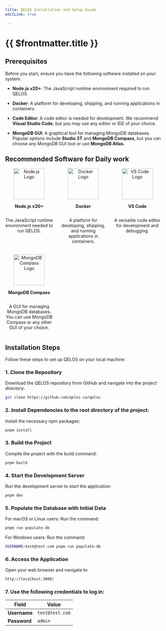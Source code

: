 ```yaml
---
title: QELOS Installation and Setup Guide
editLink: true

---
```


# {{ $frontmatter.title }}

## Prerequisites

Before you start, ensure you have the following software installed on your system:

- **Node.js v20+**: The JavaScript runtime environment required to run QELOS.

- **Docker**: A platform for developing, shipping, and running applications in containers.

- **Code Editor**: A code editor is needed for development. We recommend **Visual Studio Code**, but you may use any editor or IDE of your choice.

- **MongoDB GUI**: A graphical tool for managing MongoDB databases. Popular options include **Studio 3T** and **MongoDB Compass**, but you can choose any MongoDB GUI tool or use **MongoDB Atlas**.

## Recommended Software for Daily work

<div style="display: grid; grid-template-columns: repeat(auto-fit, minmax(150px, 1fr)); gap: 20px;">

  <div style="text-align: center; display: flex; flex-direction: column; align-items: center;">
   <a href="https://nodejs.org/" target="_blank">
      <img src="/nodeJS-logo.png" alt="Node.js Logo" style="width: 100px; height: auto;">
    </a>
    <p><strong>Node.js v20+</strong></p>
    <p>The JavaScript runtime environment needed to run QELOS.</p>
	
  </div>

<div style="text-align: center; display: flex; flex-direction: column; align-items: center;">
    <a href="https://www.docker.com/get-started" target="_blank">
      <img src="/docker-logo.png" alt="Docker Logo" style="width: 100px; height: auto;">
    </a>
    <p><strong>Docker</strong></p>
    <p>A platform for developing, shipping, and running applications in containers.</p>
  </div>

  <div style="text-align: center; display: flex; flex-direction: column; align-items: center;">
   <a href="https://code.visualstudio.com/" target="_blank">
      <img src="/vs-code-logo.png" alt="VS Code Logo" style="width: 100px; height: auto;">
    </a>
    <p><strong>VS Code</strong></p>
    <p>A versatile code editor for development and debugging.</p>
  </div>

 <div style="text-align: center; display: flex; flex-direction: column; align-items: center;">
 <a href="https://www.mongodb.com/products/compass" target="_blank">
      <img src="/mongodb-compass-logo.png" alt="MongoDB Compass Logo" style="width: 100px; height: auto;">
    </a>
    <p><strong>MongoDB Compass</strong></p>
       <p>A GUI for managing MongoDB databases. You can use MongoDB Compass or any other GUI of your choice.</p>
  </div>

</div>

## Installation Steps

Follow these steps to set up QELOS on your local machine:

### 1. Clone the Repository

Download the QELOS repository from GitHub and navigate into the project directory:

```bash
git clone https://github.com/qelos-io/qelos
```

### 2. Install Dependencies to the root directory of the project:

Install the necessary npm packages:

```bash
pnpm install
```

### 3. Build the Project

Compile the project with the build command:

```bash
pnpm build
```

### 4. Start the Development Server

Run the development server to start the application:

```bash
pnpm dev
```

### 5. Populate the Database with Initial Data

For macOS or Linux users: Run the command:

```bash
pnpm run populate-db
```
For Windows users: Run the command:

```bash
USERNAME=test@test.com pnpm run populate-db
```

### 6. Access the Application

Open your web browser and navigate to:

```bash
http://localhost:3000/
```

### 7. Use the following credentials to log in:

| **Field**    | **Value**       |
| ------------ | --------------- |
| **Username** | `test@test.com` |
| **Password** | `admin`         |
